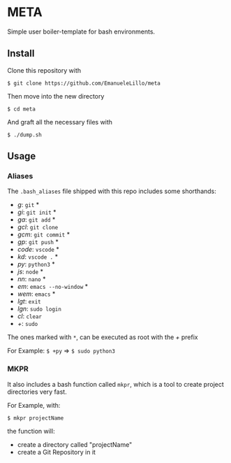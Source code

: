 # META

Simple user boiler-template for bash environments.

## Install

Clone this repository with

```$ git clone https://github.com/EmanueleLillo/meta```

Then move into the new directory

```$ cd meta```

And graft all the necessary files with

```$ ./dump.sh```

## Usage

### Aliases

The `.bash_aliases` file shipped with this repo includes some shorthands:

- *g*: `git` *
- *gi*: `git init` *
- *ga*: `git add` *
- *gcl*: `git clone`
- *gcm*: `git commit` *
- *gp*: `git push` *
- *code*: `vscode` *
- *kd*: `vscode .` *
- *py*: `python3` *
- *js*: `node` *
- *nn*: `nano` *
- *em*: `emacs --no-window` *
- *wem*: `emacs` *
- *lgt*: `exit`
- *lgn*: `sudo login`
- *cl*: `clear`
- *+*: `sudo`

The ones marked with `*`, can be executed as root with the *+* prefix

For Example: `$ +py` => `$ sudo python3`


### MKPR

It also includes a bash function called `mkpr`, which is a tool to create project directories very fast.

For Example, with:

```$ mkpr projectName```

the function will:
- create a directory called "projectName"
- create a Git Repository in it
